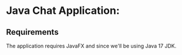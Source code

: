 # Java Chat Application:
## Requirements
The application requires JavaFX and since we'll be using Java 17 JDK.